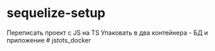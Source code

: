 # sequelize-setup

Переписать проект с JS на TS
Упаковать в два контейнера - БД и приложение
#   j s _ t o _ t s _ d o c k e r  
 